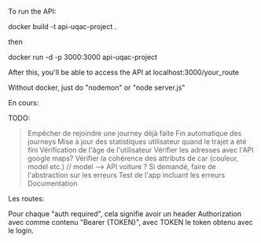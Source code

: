 To run the API:

docker build -t api-uqac-project .

then

docker run -d -p 3000:3000 api-uqac-project

After this, you'll be able to access the API at localhost:3000/your_route


Without docker, just do "nodemon" or "node server.js"


En cours:

TODO:
> Empêcher de rejoindre une journey déjà faite
> Fin automatique des journeys
> Mise à jour des statistiques utilisateur quand le trajet a été fini
> Vérification de l'âge de l'utilisateur
> Vérifier les adresses avec l'API google maps?
> Vérifier la cohérence des attributs de car (couleur, model etc.) // model --> API voiture ?
> Si demandé, faire de l'abstraction sur les erreurs
> Test de l'app incluant les erreurs
> Documentation



Les routes:

Pour chaque "auth required", cela signifie avoir un header Authorization avec comme contenu "Bearer {TOKEN}", avec TOKEN le token obtenu avec le login.  
